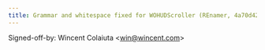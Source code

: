 ```yaml
---
title: Grammar and whitespace fixed for WOHUDScroller (REnamer, 4a70d42)
---
```


Signed-off-by: Wincent Colaiuta &lt;win@wincent.com&gt;
